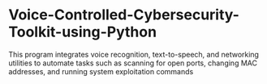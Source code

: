 # Voice-Controlled-Cybersecurity-Toolkit-using-Python
This program integrates voice recognition, text-to-speech, and networking utilities to automate tasks such as scanning for open ports, changing MAC addresses, and running system exploitation commands
